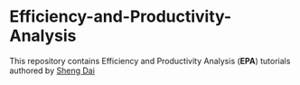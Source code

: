 # Efficiency-and-Productivity-Analysis
This repository contains Efficiency and Productivity Analysis (**EPA**) tutorials authored by [Sheng Dai](https://www.researchgate.net/profile/Sheng_Dai8)
